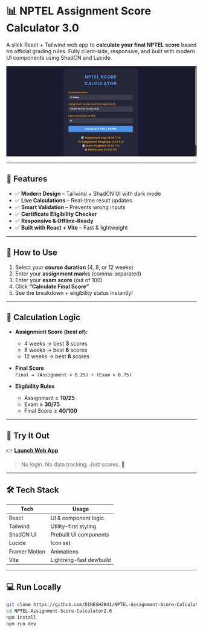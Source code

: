 # 📊 NPTEL Assignment Score Calculator 3.0

A slick React + Tailwind web app to **calculate your final NPTEL score** based on official grading rules. Fully client-side, responsive, and built with modern UI components using ShadCN and Lucide.

![Screenshot](https://github.com/DINESH2841/NPTEL-Assignment-Score-Calculator2.0/blob/main/preview_screenshot.png)

---

## 🌟 Features

- ✅ **Modern Design** – Tailwind + ShadCN UI with dark mode  
- ✅ **Live Calculations** – Real-time result updates  
- ✅ **Smart Validation** – Prevents wrong inputs  
- ✅ **Certificate Eligibility Checker**  
- ✅ **Responsive & Offline-Ready**  
- ✅ **Built with React + Vite** – Fast & lightweight

---

## 📌 How to Use

1. Select your **course duration** (4, 8, or 12 weeks)
2. Enter your **assignment marks** (comma-separated)
3. Enter your **exam score** (out of 100)
4. Click **“Calculate Final Score”**
5. See the breakdown + eligibility status instantly!

---

## 🧮 Calculation Logic

- **Assignment Score (best of):**
  - 4 weeks → best **3** scores
  - 8 weeks → best **6** scores
  - 12 weeks → best **8** scores

- **Final Score**  
  `Final = (Assignment × 0.25) + (Exam × 0.75)`

- **Eligibility Rules**
  - Assignment ≥ **10/25**
  - Exam ≥ **30/75**
  - Final Score ≥ **40/100**

---

## 🚀 Try It Out

👉 [**Launch Web App**](https://dinesh2841.github.io/NPTEL-Assignment-Score-Calculator2.0/)

> No login. No data tracking. Just scores. 🔐

---

## 🛠️ Tech Stack

| Tech       | Usage                        |
|------------|------------------------------|
| React      | UI & component logic         |
| Tailwind   | Utility-first styling        |
| ShadCN UI  | Prebuilt UI components       |
| Lucide     | Icon set                     |
| Framer Motion | Animations               |
| Vite       | Lightning-fast dev/build     |

---

## 💻 Run Locally

```bash
git clone https://github.com/DINESH2841/NPTEL-Assignment-Score-Calculator2.0.git
cd NPTEL-Assignment-Score-Calculator2.0
npm install
npm run dev

